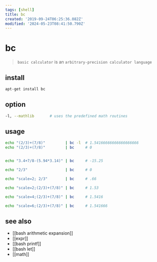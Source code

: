 ```yaml
---
tags: [shell]
title: bc
created: '2019-09-24T06:25:36.082Z'
modified: '2024-05-23T08:41:50.790Z'
---
```


# bc

> `basic calculator` is an `arbitrary-precision calculator language`

## install

```sh
apt-get install bc
```

## option

```sh
-l, --mathlib       # uses the predefined math routines
```

## usage

```sh
echo "(2/3)+(7/8)"         | bc -l  # 1.54166666666666666666
echo "(2/3)+(7/8)"         | bc     # 0


echo "3.4+7/8-(5.94*3.14)" | bc     # -15.25

echo "2/3"                 | bc     # 0

echo "scale=2; 2/3"        | bc     # .66

echo "scale=2;(2/3)+(7/8)" | bc     # 1.53

echo "scale=4;(2/3)+(7/8)" | bc     # 1.5416

echo "scale=6;(2/3)+(7/8)" | bc     # 1.541666
```

## see also

- [[bash arithmetic expansion]]
- [[expr]]
- [[bash printf]]
- [[bash let]]
- [[math]]
